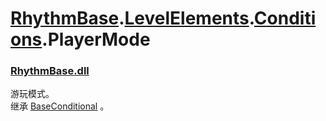 # [RhythmBase](../namespaces.md).[LevelElements](../namespace/LevelElements.md).[Conditions](../namespace/Conditions.md).PlayerMode  




### [RhythmBase.dll](../assembly/RhythmBase.md)  
游玩模式。    
继承 [BaseConditional](../class/BaseConditional.md) 。
